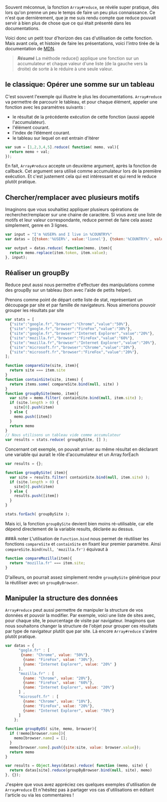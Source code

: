 Souvent méconnue, la fonction ``Array#reduce``, se révèle super pratique, dès lors qu'on prenne un peu le temps de faire un peu plus connaissance. Ce n'est que dernièrement, que je me suis rendu compte que reduce pouvait servir à bien plus de chose que ce qui était présenté dans les documentations.

Voici donc un petit tour d'horizon des cas d'utilisation de cette fonction. Mais avant cela,
et histoire de faire les présentations, voici l'intro tirée de la documentation de [MDN](https://developer.mozilla.org/fr/docs/JavaScript/Reference/Objets_globaux/Array/reduce).

> ***Résumé***
> La méthode reduce() applique une
>fonction sur un accumulateur et chaque valeur d'une liste (de la gauche
>vers la droite) de sorte à le réduire à une seule valeur.

## le classique: Opérer une somme sur un tableau
C'est souvent l'exemple qui illustre le plus les documentations. ``Array#reduce`` va permettre de parcourir le tableau, et pour chaque élément, appeler une fonction avec les paramètres suivants :
- le résultat de la précédente exécution de cette fonction (aussi appelé l'accumulateur).
- l'élément courant.
- l'index de l’élément courant.
- le tableau sur lequel on est entrain d'itérer

```javascript
var sum = [1,2,3,4,5].reduce( function( memo, val){
  return memo + val;
});
```

En fait, ``Array#reduce`` accepte un deuxième argument, après la fonction de callback. Cet argument sera utilisé comme accumulateur lors de la première exécution. Et c'est justement cela qui est intéressant et qui rend le reduce plutôt pratique.

## Chercher/remplacer avec plusieurs motifs
Imaginons que vous souhaitiez appliquer plusieurs opérations de rechercher/remplacer sur une chaine de caractère. Si vous avez une liste de motifs et leur valeur correspondante, reduce permet de faire cela assez simplement, genre en 3 lignes.
```javascript
var input = "I'm %USER% and I live in %COUNTRY%"
var datas = [{token:'%USER%', value:'lionel'}, {token:'%COUNTRY%', value: 'France'}]

var output = datas.reduce( function(memo, item){
  return memo.replace(item.token, item.value);
}, input);
```
## Réaliser un groupBy
Reduce peut aussi nous permettre d'effectuer des manipulations comme des groupBy sur un tableau (bon avec l'aide de petits helper).

Prenons comme point de départ cette liste de stat, représentant un découpage par site et par famille de navigateurs. Nous aimerions pouvoir grouper les résultats par site

```javascript
var stats = [
  {"site":"google.fr","browser":"Chrome","value":"50%"},
  {"site":"google.fr","browser":"FireFox","value":"30%"},
  {"site":"google.fr","browser":"Internet Explorer","value":"20%"},
  {"site":"mozilla.fr","browser":"FireFox","value":"60%"},
  {"site":"mozilla.fr","browser":"Internet Explorer","value":"20%"},
  {"site":"microsoft.fr","browser":"Chrome","value":"10%"},
  {"site":"microsoft.fr","browser":"FireFox","value":"20%"},
];

function compareSite(site, item){
  return site === item.site
}
function containSite(site, items) {
  return items.some( compareSite.bind(null, site) )
}
function groupBySite(memo, item){
  var site = memo.filter( containSite.bind(null, item.site) );
  if (site.length > 0) {
    site[0].push(item)
  } else {
    memo.push([item])
  }
  return memo
}
// Nous utilisons un tableau vide comme accumulateur
var results = stats.reduce( groupBySite, [] );
```

Concernant cet exemple,  on pouvait arriver au même résultat en déclarant une variable qui aurait le rôle d'accumulateur et un Array.forEach
```javascript
var results = {};

function groupBySite( item){
  var site = results.filter( containSite.bind(null, item.site) );
  if (site.length > 0) {
    site[0].push(item)
  } else {
    results.push([item])
  }
}

stats.forEach( groupBySite );
```
Mais ici, la fonction ``groupBySite`` devient bien moins ré-utilisable, car elle dépend directement de la variable results, déclarée au dessus.


###À noter
L'utilisation de  ``Function.bind`` nous permet de réutiliser les fonctions ``compareSite`` et ``containSite`` en fixant leur premier paramètre. Ainsi ``compareSite.bind(null, 'mozilla.fr')`` équivaut à
```javascript
function compareMozilla(item){
  return "mozilla.fr" === item.site;
}
```
D'ailleurs, on pourrait assez simplement rendre ``groupBySite`` générique pour la réutiliser avec un ``groupByBrowser``.

## Manipuler la structure des données
``Array#reduce`` peut aussi permettre de manipuler la structure de vos données et pouvoir la modifier.
Par exemple, voici une liste de sites avec, pour chaque site, le pourcentage de visite par navigateur. Imaginons que nous souhaitons changer la structure de l'objet pour grouper ces résultats par type de navigateur plutôt que par site. Là encore ``Array#reduce`` s'avère plutôt pratique.

```javascript
var datas = {
      "gogle.fr" : [
       {name: "Chrome", value: "50%"},
        {name: "FireFox", value: "30%"},
        {name: "Internet Explorer", value: "20%" }
      ],
      "mozilla.fr" : [
        {name: "Chrome", value: "20%"},
        {name: "FireFox", value: "60%"},
        {name: "Internet Explorer", value: "20%"}
      ] ,
      "microsoft.fr" : [
        {name: "Chrome", value: "10%"},
        {name: "FireFox", value: "20%"},
        {name: "Internet Explorer", value: "70%"}
      ]
    };

function groupByOS( site, memo, browser){
  if (!memo[browser.name]){
    memo[browser.name] = [];
  }
  memo[browser.name].push({site:site, value: browser.value});
  return memo
}

var results = Object.keys(datas).reduce( function (memo, site) {
  return datas[site].reduce(groupByBrowser.bind(null, site), memo)
}, {});
```
J'espère que vous avez appréciez ces quelques exemples d'utilisation de ``Array#reduce``
Et n'hésitez pas à partager vos cas d'utilisations en éditant l'article ou via les commentaires !
